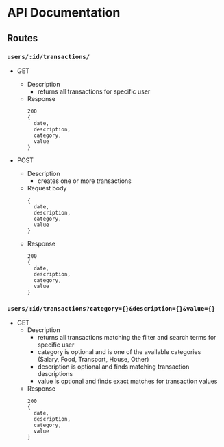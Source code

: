 # API Documentation

## Routes

### `users/:id/transactions/`

- GET
  - Description
    - returns all transactions for specific user
  - Response
    ```
    200
    {
      date,
      description,
      category,
      value
    }
    ```

- POST
  - Description
    - creates one or more transactions
  - Request body
    ```
    {
      date,
      description,
      category,
      value
    }
    ```
  - Response
    ```
    200
    {
      date,
      description,
      category,
      value
    }
    ```

### `users/:id/transactions?category={}&description={}&value={}`

- GET
  - Description
    - returns all transactions matching the filter and search terms for specific user
    - category is optional and is one of the available categories (Salary, Food, Transport, House, Other)
    - description is optional and finds matching transaction descriptions
    - value is optional and finds exact matches for transaction values
  - Response
    ```
    200
    {
      date,
      description,
      category,
      value
    }
    ```
